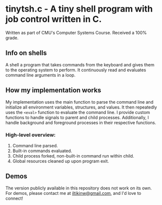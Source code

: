 # tinytsh.c - A tiny shell program with job control written in C.
Written as part of CMU's Computer Systems Course. Received a 100% grade.
## Info on shells
A shell a program that takes commands from the keyboard and gives them to the operating system to perform. It continuously read and evaluates command line arguments in a loop.
## How my implementation works
My implementation uses the main function to parse the command line and initialize all environment variables, structures, and values. It then repeatedly uses the ```<eval>``` function to evaluate the command line. I provide custom functions to handle signals to parent and child processes. Additionally, I handle background and foreground processes in their respective functions.
### High-level overview:
1. Command line parsed.
2. Built-in commands evaluated.
3. Child process forked, non-built-in command run within child.
4. Global resources cleaned up upon program exit.
## Demos
The version publicly available in this repository does not work on its own. For demos, please contact me at iltikinw@gmail.com, and I'd love to connect!